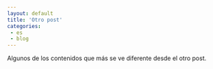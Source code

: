 ```yaml
---
layout: default
title: 'Otro post'
categories:
 - es
 - blog
---
```


Algunos de los contenidos que más se ve diferente desde el otro post.
